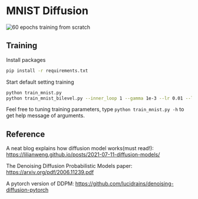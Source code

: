 # MNIST Diffusion
![60 epochs training from scratch](assets/demo.gif "60 epochs training from scratch")

## Training
Install packages
```bash
pip install -r requirements.txt
```
Start default setting training 
```bash
python train_mnist.py
python train_mnist_bilevel.py --inner_loop 1 --gamma 1e-3 --lr 0.01 --lr_z 0.01 --lr_beta 0.01 --epochs 1 --truncation 2
```
Feel free to tuning training parameters, type `python train_mnist.py -h` to get help message of arguments.

## Reference
A neat blog explains how diffusion model works(must read!): https://lilianweng.github.io/posts/2021-07-11-diffusion-models/

The Denoising Diffusion Probabilistic Models paper: https://arxiv.org/pdf/2006.11239.pdf 

A pytorch version of DDPM: https://github.com/lucidrains/denoising-diffusion-pytorch

